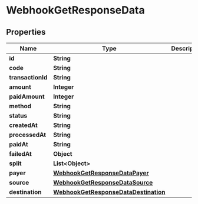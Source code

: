 

# WebhookGetResponseData


## Properties

| Name | Type | Description | Notes |
|------------ | ------------- | ------------- | -------------|
|**id** | **String** |  |  [optional] |
|**code** | **String** |  |  [optional] |
|**transactionId** | **String** |  |  [optional] |
|**amount** | **Integer** |  |  [optional] |
|**paidAmount** | **Integer** |  |  [optional] |
|**method** | **String** |  |  [optional] |
|**status** | **String** |  |  [optional] |
|**createdAt** | **String** |  |  [optional] |
|**processedAt** | **String** |  |  [optional] |
|**paidAt** | **String** |  |  [optional] |
|**failedAt** | **Object** |  |  [optional] |
|**split** | **List&lt;Object&gt;** |  |  [optional] |
|**payer** | [**WebhookGetResponseDataPayer**](WebhookGetResponseDataPayer.md) |  |  [optional] |
|**source** | [**WebhookGetResponseDataSource**](WebhookGetResponseDataSource.md) |  |  [optional] |
|**destination** | [**WebhookGetResponseDataDestination**](WebhookGetResponseDataDestination.md) |  |  [optional] |



